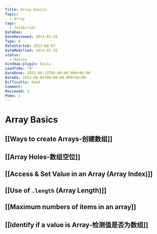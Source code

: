 ```yaml
---
Title: Array Basics
Topic:
  - Array
tags:
  - JavaScript
DateDue: 
DateReviewed: 2024-01-26
Type: D
DateStarted: 2023-08-07
DateModified: 2024-01-26
status:
  - Mature
mindmap-plugin: basic
LeadTime: "9"
DateDone: 2023-08-13T00:00:00.000+08:00
DateDo: 2023-08-05T00:00:00.000+08:00
Difficulty: Good
Comment: 
Reviewed: 3
Pomo: 1
---
```


# Array Basics

## [[Ways to create Arrays-创建数组]]

## [[Array Holes-数组空位]]

## [[Access & Set Value in an Array (Array Index)]]

## [[Use of `.length` (Array Length)]]

## [[Maximum numbers of items in an array]]

## [[Identify if a value is Array-检测值是否为数组]]